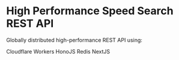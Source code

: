 # High Performance Speed Search REST API
Globally distributed high-performance REST API using:

Cloudflare Workers
HonoJS
Redis
NextJS
